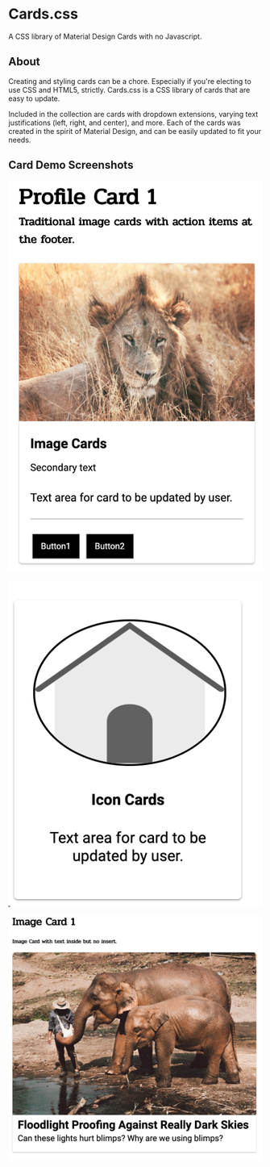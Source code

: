 # Cards.css
A CSS library of Material Design Cards with no Javascript.

## About

Creating and styling cards can be a chore. Especially if you're electing to use CSS and HTML5, strictly. Cards.css is a CSS library of cards that are easy to update.

Included in the collection are cards with dropdown extensions, varying text justifications (left, right, and center), and more. Each of the cards was created in the spirit of Material Design, and can be easily updated to fit your needs.

## Card Demo Screenshots

![alt text](sources/images/cardImage/profileCard1Ex.png "Profile Card Screenshot")

![alt text](sources/images/cardImage/iconCard.png "Icon Card Screenshot")

![alt text](sources/images/cardImage/imageCard1.png "Image Card Screenshot")

